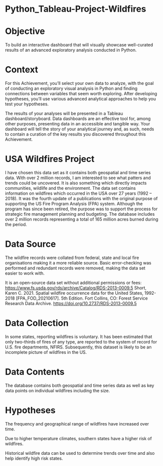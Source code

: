 # Python_Tableau-Project-Wildfires

# Objective
To build an interactive dashboard that will visually showcase well-curated results of an advanced exploratory analysis conducted in Python.

# Context
For this Achievement, you’ll select your own data to analyze, with the goal of conducting an exploratory visual analysis in Python and finding connections between variables that seem worth exploring. After developing hypotheses, you’ll use various advanced analytical approaches to help you test your hypotheses.

The results of your analyses will be presented in a Tableau dashboard/storyboard. Data dashboards are an effective tool for, among other purposes, presenting data in an accessible and tangible way. Your dashboard will tell the story of your analytical journey and, as such, needs to contain a curation of the key results you discovered throughout this Achievement.

# USA Wildfires Project
I have chosen this data set as it contains both geospatial and time series data. With over 2 million records, I am interested to see what patters and trends could be uncovered. It is also something which directly impacts communities, wildlife and the environment.
The data set contains information on wildfires which occurred in the USA over 27 years (1992 – 2018). It was the fourth update of a publications with the original purpose of supporting the US Fire Program Analysis (FPA) system. Although the program has since been retired, the purpose was to support the process for strategic fire management planning and budgeting.
The database includes over 2 million records representing a total of 165 million acres burned during the period.

# Data Source
The wildfire records were collated from federal, state and local fire organisations making it a more reliable source. Basic error-checking was performed and redundant records were removed, making the data set easier to work with.

It is an open-source data set without additional permissions or fees:
https://www.fs.usda.gov/rds/archive/Catalog/RDS-2013-0009.5
Short, Karen C. 2021. Spatial wildfire occurrence data for the United States, 1992-2018 [FPA_FOD_20210617]. 5th Edition. Fort Collins, CO: Forest Service Research Data Archive. https://doi.org/10.2737/RDS-2013-0009.5

# Data Collection
In some states, reporting wildfires is voluntary. It has been estimated that only two-thirds of fires of any type, are reported to the system of record for U.S. fire departments, NFIRS. Subsequently, this dataset is likely to be an incomplete picture of wildfires in the US.

# Data Contents
The database contains both geospatial and time series data as well as key data points on individual wildfires including the size.

# Hypotheses
The frequency and geographical range of wildfires have increased over time.

Due to higher temperature climates, southern states have a higher risk of wildfires.

Historical wildfire data can be used to determine trends over time and also help identify high risk states.
